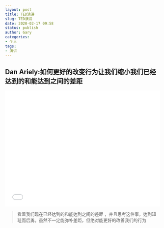 ```yaml
---
layout: post
title: TED演讲
slug: TED演讲
date: 2020-02-17 09:58
status: publish
author: Gary
categories: 
- 个人
tags: 
- 演讲
---
```


## Dan Ariely:如何更好的改变行为让我们缩小我们已经达到的和能达到之间的差距 

<div style="position: relative; width: 100%; height: 0; padding-bottom: 75%;">
    <iframe src="//player.bilibili.com/player.html?aid=80532796&cid=137820670&page=1" scrolling="no" border="0" frameborder="no" framespacing="0" allowfullscreen="true" style="position: absolute; width: 100%; height: 100%; left: 0; top: 0;">
    </iframe>
</div>

> 看着我们现在已经达到的和能达到之间的差距 ，并且思考这件事，达到知耻而后勇。虽然不一定能弥补差距，但绝对能更好的改善我们的行为